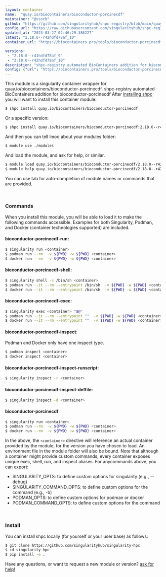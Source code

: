 ```yaml
---
layout: container
name:  "quay.io/biocontainers/bioconductor-porcinecdf"
maintainer: "@vsoch"
github: "https://github.com/singularityhub/shpc-registry/blob/main/quay.io/biocontainers/bioconductor-porcinecdf/container.yaml"
config_url: "https://raw.githubusercontent.com/singularityhub/shpc-registry/main/quay.io/biocontainers/bioconductor-porcinecdf/container.yaml"
updated_at: "2023-03-27 02:46:29.386227"
latest: "2.18.0--r42hdfd78af_10"
container_url: "https://biocontainers.pro/tools/bioconductor-porcinecdf"

versions:
 - "2.18.0--r41hdfd78af_9"
 - "2.18.0--r42hdfd78af_10"
description: "shpc-registry automated BioContainers addition for bioconductor-porcinecdf"
config: {"url": "https://biocontainers.pro/tools/bioconductor-porcinecdf", "maintainer": "@vsoch", "description": "shpc-registry automated BioContainers addition for bioconductor-porcinecdf", "latest": {"2.18.0--r42hdfd78af_10": "sha256:162bb68a48c6debdb87f2852dfd371415f3c319c53eb9ec5a0b319402d2b7fe0"}, "tags": {"2.18.0--r41hdfd78af_9": "sha256:b43fa12e7f5dbcceadb16b0dc7e1fb9d4c532f268fec82569d22d0f7c944f808", "2.18.0--r42hdfd78af_10": "sha256:162bb68a48c6debdb87f2852dfd371415f3c319c53eb9ec5a0b319402d2b7fe0"}, "docker": "quay.io/biocontainers/bioconductor-porcinecdf"}
---
```


This module is a singularity container wrapper for quay.io/biocontainers/bioconductor-porcinecdf.
shpc-registry automated BioContainers addition for bioconductor-porcinecdf
After [installing shpc](#install) you will want to install this container module:


```bash
$ shpc install quay.io/biocontainers/bioconductor-porcinecdf
```

Or a specific version:

```bash
$ shpc install quay.io/biocontainers/bioconductor-porcinecdf:2.18.0--r42hdfd78af_10
```

And then you can tell lmod about your modules folder:

```bash
$ module use ./modules
```

And load the module, and ask for help, or similar.

```bash
$ module load quay.io/biocontainers/bioconductor-porcinecdf/2.18.0--r42hdfd78af_10
$ module help quay.io/biocontainers/bioconductor-porcinecdf/2.18.0--r42hdfd78af_10
```

You can use tab for auto-completion of module names or commands that are provided.

<br>

### Commands

When you install this module, you will be able to load it to make the following commands accessible.
Examples for both Singularity, Podman, and Docker (container technologies supported) are included.

#### bioconductor-porcinecdf-run:

```bash
$ singularity run <container>
$ podman run --rm  -v ${PWD} -w ${PWD} <container>
$ docker run --rm  -v ${PWD} -w ${PWD} <container>
```

#### bioconductor-porcinecdf-shell:

```bash
$ singularity shell -s /bin/sh <container>
$ podman run --it --rm --entrypoint /bin/sh  -v ${PWD} -w ${PWD} <container>
$ docker run --it --rm --entrypoint /bin/sh  -v ${PWD} -w ${PWD} <container>
```

#### bioconductor-porcinecdf-exec:

```bash
$ singularity exec <container> "$@"
$ podman run --it --rm --entrypoint ""  -v ${PWD} -w ${PWD} <container> "$@"
$ docker run --it --rm --entrypoint ""  -v ${PWD} -w ${PWD} <container> "$@"
```

#### bioconductor-porcinecdf-inspect:

Podman and Docker only have one inspect type.

```bash
$ podman inspect <container>
$ docker inspect <container>
```

#### bioconductor-porcinecdf-inspect-runscript:

```bash
$ singularity inspect -r <container>
```

#### bioconductor-porcinecdf-inspect-deffile:

```bash
$ singularity inspect -d <container>
```



#### bioconductor-porcinecdf

```bash
$ singularity run <container>
$ podman run --rm  -v ${PWD} -w ${PWD} <container>
$ docker run --rm  -v ${PWD} -w ${PWD} <container>
```


In the above, the `<container>` directive will reference an actual container provided
by the module, for the version you have chosen to load. An environment file in the
module folder will also be bound. Note that although a container
might provide custom commands, every container exposes unique exec, shell, run, and
inspect aliases. For anycommands above, you can export:

 - SINGULARITY_OPTS: to define custom options for singularity (e.g., --debug)
 - SINGULARITY_COMMAND_OPTS: to define custom options for the command (e.g., -b)
 - PODMAN_OPTS: to define custom options for podman or docker
 - PODMAN_COMMAND_OPTS: to define custom options for the command

<br>

### Install

You can install shpc locally (for yourself or your user base) as follows:

```bash
$ git clone https://github.com/singularityhub/singularity-hpc
$ cd singularity-hpc
$ pip install -e .
```

Have any questions, or want to request a new module or version? [ask for help!](https://github.com/singularityhub/singularity-hpc/issues)